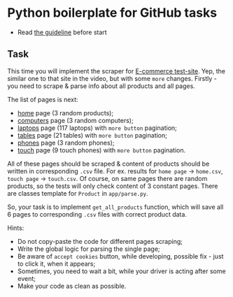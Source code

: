 # Python boilerplate for GitHub tasks

- Read [the guideline](https://github.com/mate-academy/py-task-guideline/blob/main/README.md) before start


## Task

This time you will implement the scraper for [E-commerce test-site](https://webscraper.io/test-sites/e-commerce/more/).
Yep, the similar one to that site in the video, but with some `more` changes.
Firstly - you need to scrape & parse info about all products and all pages.

The list of pages is next:
- [home](https://webscraper.io/test-sites/e-commerce/more) page (3 random products);
- [computers](https://webscraper.io/test-sites/e-commerce/more/computers) page (3 random computers);
- [laptops](https://webscraper.io/test-sites/e-commerce/more/computers/laptops) page (117 laptops) with `more button` pagination;
- [tables](https://webscraper.io/test-sites/e-commerce/more/computers/tables) page (21 tables) with `more button` pagination;
- [phones](https://webscraper.io/test-sites/e-commerce/more/phones) page (3 random phones);
- [touch](https://webscraper.io/test-sites/e-commerce/more/phones/touch) page (9 touch phones) with `more button` pagination.

All of these pages should be scraped & content of products should be written in corresponding `.csv` file.
For ex. results for `home page` -> `home.csv`, `touch page` -> `touch.csv`.
Of course, on same pages there are random products, so the tests will only check content of 3 constant pages.
There are classes template for `Product` in `app/parse.py`.

So, your task is to implement `get_all_products` function, which will save all 6 
pages to corresponding `.csv` files with correct product data.

Hints:
- Do not copy-paste the code for different pages scraping;
- Write the global logic for parsing the single page;
- Be aware of `accept cookies` button, while developing, possible fix - just to click it, when it appears;
- Sometimes, you need to wait a bit, while your driver is acting after some event;
- Make your code as clean as possible.
